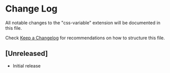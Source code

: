 # Change Log

All notable changes to the "css-variable" extension will be documented in this file.

Check [Keep a Changelog](http://keepachangelog.com/) for recommendations on how to structure this file.

## [Unreleased]

- Initial release